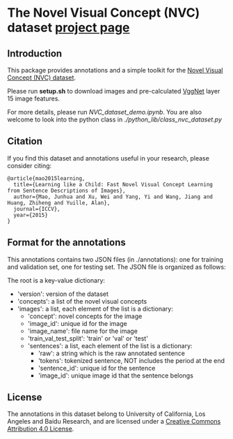 # The Novel Visual Concept (NVC) dataset [project page](http://www.stat.ucla.edu/~junhua.mao/projects/child_learning.html)

## Introduction

This package provides annotations and a simple toolkit for the [Novel Visual Concept (NVC) dataset](http://www.stat.ucla.edu/~junhua.mao/projects/child_learning.html).

Please run **setup.sh** to download images and pre-calculated [VggNet](http://arxiv.org/abs/1409.1556) layer 15 image features.

For more details, please run *NVC_dataset_demo.ipynb*. You are also welcome to look into the python class in  *./python_lib/class_nvc_dataset.py*

## Citation
If you find this dataset and annotations useful in your research, please consider citing:

    @article{mao2015learning,
      title={Learning like a Child: Fast Novel Visual Concept Learning from Sentence Descriptions of Images},
      author={Mao, Junhua and Xu, Wei and Yang, Yi and Wang, Jiang and Huang, Zhiheng and Yuille, Alan},
      journal={ICCV},
      year={2015}
    }

## Format for the annotations

This annotations contains two JSON files (in ./annotations): one for training and validation set, one for testing set.
The JSON file is organized as follows:

The root is a key-value dictionary:
- 'version': version of the dataset
- 'concepts': a list of the novel visual concepts
- 'images': a list, each element of the list is a dictionary:
  - 'concept': novel concepts for the image
  - 'image_id': unique id for the image
  - 'image_name': file name for the image
  - 'train_val_test_split': 'train' or 'val' or 'test'
  - 'sentences': a list, each element of the list is a dictionary:
    - 'raw': a string which is the raw annotated sentence
    - 'tokens': tokenized sentence, NOT includes the period at the end
    - 'sentence_id': unique id for the sentence
    - 'image_id': unique image id that the sentence belongs
    
## License

The annotations in this dataset belong to University of California, Los Angeles and Baidu Research, and are licensed under a [Creative Commons Attribution 4.0 License](https://creativecommons.org/licenses/by/4.0/legalcode).
